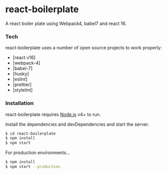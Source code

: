 # react-boilerplate

A react boiler plate using Webpack4, babel7 and react 16.

### Tech

react-boilerplate uses a number of open source projects to work properly:

* [react v16]
* [webpack-4]
* [babel-7]
* [husky]
* [eslint]
* [prettier]
* [stylelint]

### Installation

react-boilerplate requires [Node.js](https://nodejs.org/) v4+ to run.

Install the dependencies and devDependencies and start the server.

```sh
$ cd react-boilerplate
$ npm install
$ npm start
```

For production environments...

```sh
$ npm install
$ npm start --production
```
